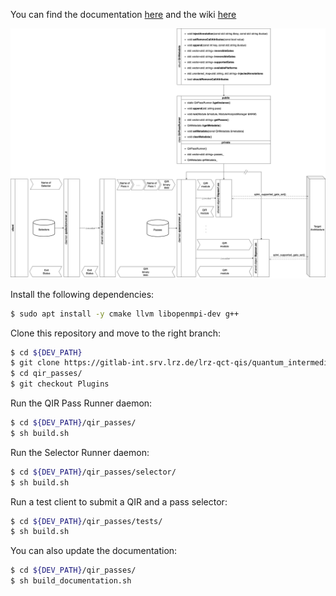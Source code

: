 You can find the documentation [here](https://lrz-qct-qis.gitlabpages.devweb.mwn.de/quantum_intermediate_representation/qir_passes/files.html) and the wiki [here](https://gitlab-int.srv.lrz.de/lrz-qct-qis/quantum_intermediate_representation/qir_passes/-/wikis/home)

![Alt](flowcharts/flow.png)

Install the following dependencies:
```bash
$ sudo apt install -y cmake llvm libopenmpi-dev g++
```

Clone this repository and move to the right branch:
```bash
$ cd ${DEV_PATH}
$ git clone https://gitlab-int.srv.lrz.de/lrz-qct-qis/quantum_intermediate_representation/qir_passes.git
$ cd qir_passes/
$ git checkout Plugins
```

Run the QIR Pass Runner daemon:
```bash
$ cd ${DEV_PATH}/qir_passes/
$ sh build.sh
```

Run the Selector Runner daemon:
```bash
$ cd ${DEV_PATH}/qir_passes/selector/
$ sh build.sh
```

Run a test client to submit a QIR and a pass selector:
```bash
$ cd ${DEV_PATH}/qir_passes/tests/
$ sh build.sh
```

You can also update the documentation:
```bash
$ cd ${DEV_PATH}/qir_passes/
$ sh build_documentation.sh
```

